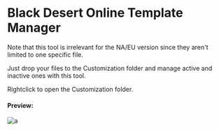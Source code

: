 # Black Desert Online Template Manager
Note that this tool is irrelevant for the NA/EU version since they aren't limited to one specific file.

Just drop your files to the Customization folder and manage active and inactive ones with this tool.

Rightclick to open the Customization folder.
#### Preview:
![a](https://raw.githubusercontent.com/Dreanor/BlackDesertOnlineTemplateManager/master/preview.png)
